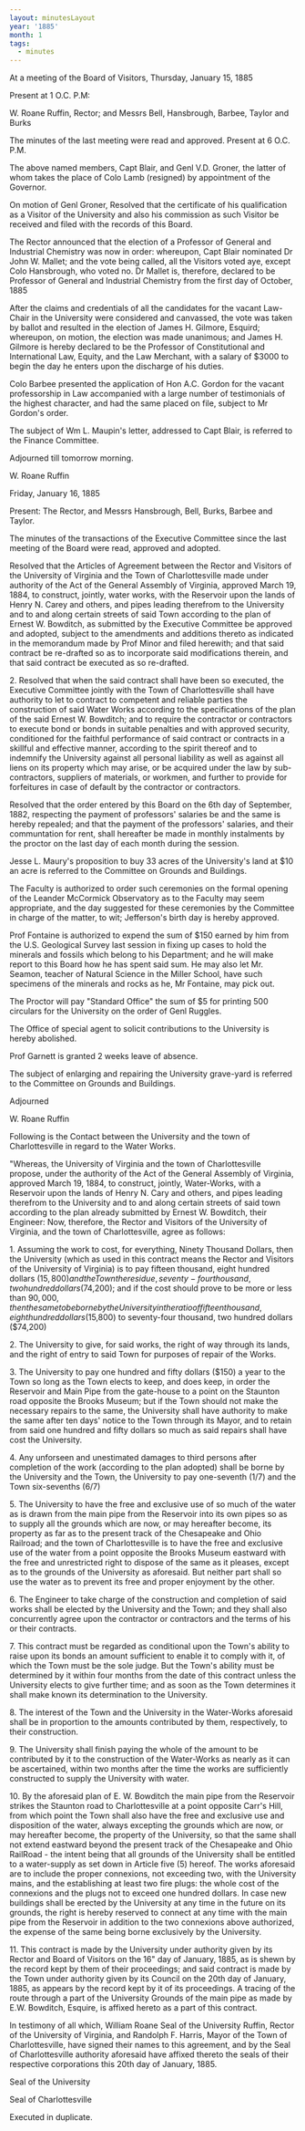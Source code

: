 ```yaml
---
layout: minutesLayout
year: '1885'
month: 1
tags:
  - minutes
---
```

At a meeting of the Board of Visitors, Thursday, January 15, 1885

Present at 1 O.C. P.M:

W. Roane Ruffin, Rector; and Messrs Bell, Hansbrough, Barbee, Taylor and Burks

The minutes of the last meeting were read and approved. Present at 6 O.C. P.M.

The above named members, Capt Blair, and Genl V.D. Groner, the latter of whom takes the place of Colo Lamb (resigned) by appointment of the Governor.

On motion of Genl Groner, Resolved that the certificate of his qualification as a Visitor of the University and also his commission as such Visitor be received and filed with the records of this Board.

The Rector announced that the election of a Professor of General and Industrial Chemistry was now in order: whereupon, Capt Blair nominated Dr John W. Mallet; and the vote being called, all the Visitors voted aye, except Colo Hansbrough, who voted no. Dr Mallet is, therefore, declared to be Professor of General and Industrial Chemistry from the first day of October, 1885

After the claims and credentials of all the candidates for the vacant Law-Chair in the University were considered and canvassed, the vote was taken by ballot and resulted in the election of James H. Gilmore, Esquird; whereupon, on motion, the election was made unanimous; and James H. Gilmore is hereby declared to be the Professor of Constitutional and International Law, Equity, and the Law Merchant, with a salary of $3000 to begin the day he enters upon the discharge of his duties.

Colo Barbee presented the application of Hon A.C. Gordon for the vacant professorship in Law accompanied with a large number of testimonials of the highest character, and had the same placed on file, subject to Mr Gordon's order.

The subject of Wm L. Maupin's letter, addressed to Capt Blair, is referred to the Finance Committee.

Adjourned till tomorrow morning.

W. Roane Ruffin

Friday, January 16, 1885

Present: The Rector, and Messrs Hansbrough, Bell, Burks, Barbee and Taylor.

The minutes of the transactions of the Executive Committee since the last meeting of the Board were read, approved and adopted.

Resolved that the Articles of Agreement between the Rector and Visitors of the University of Virginia and the Town of Charlottesville made under authority of the Act of the General Assembly of Virginia, approved March 19, 1884, to construct, jointly, water works, with the Reservoir upon the lands of Henry N. Carey and others, and pipes leading therefrom to the University and to and along certain streets of said Town according to the plan of Ernest W. Bowditch, as submitted by the Executive Committee be approved and adopted, subject to the amendments and additions thereto as indicated in the memorandum made by Prof Minor and filed herewith; and that said contract be re-drafted so as to incorporate said modifications therein, and that said contract be executed as so re-drafted.

2\. Resolved that when the said contract shall have been so executed, the Executive Committee jointly with the Town of Charlottesville shall have authority to let to contract to competent and reliable parties the construction of said Water Works according to the specifications of the plan of the said Ernest W. Bowditch; and to require the contractor or contractors to execute bond or bonds in suitable penalties and with approved security, conditioned for the faithful performance of said contract or contracts in a skillful and effective manner, according to the spirit thereof and to indemnify the University against all personal liability as well as against all liens on its property which may arise, or be acquired under the law by sub-contractors, suppliers of materials, or workmen, and further to provide for forfeitures in case of default by the contractor or contractors.

Resolved that the order entered by this Board on the 6th day of September, 1882, respecting the payment of professors' salaries be and the same is hereby repealed; and that the payment of the professors' salaries, and their communtation for rent, shall hereafter be made in monthly instalments by the proctor on the last day of each month during the session.

Jesse L. Maury's proposition to buy 33 acres of the University's land at $10 an acre is referred to the Committee on Grounds and Buildings.

The Faculty is authorized to order such ceremonies on the formal opening of the Leander McCormick Observatory as to the Faculty may seem appropriate, and the day suggested for these ceremonies by the Committee in charge of the matter, to wit; Jefferson's birth day is hereby approved.

Prof Fontaine is authorized to expend the sum of $150 earned by him from the U.S. Geological Survey last session in fixing up cases to hold the minerals and fossils which belong to his Department; and he will make report to this Board how he has spent said sum. He may also let Mr. Seamon, teacher of Natural Science in the Miller School, have such specimens of the minerals and rocks as he, Mr Fontaine, may pick out.

The Proctor will pay "Standard Office" the sum of $5 for printing 500 circulars for the University on the order of Genl Ruggles.

The Office of special agent to solicit contributions to the University is hereby abolished.

Prof Garnett is granted 2 weeks leave of absence.

The subject of enlarging and repairing the University grave-yard is referred to the Committee on Grounds and Buildings.

Adjourned

W. Roane Ruffin

Following is the Contact between the University and the town of Charlottesville in regard to the Water Works.

"Whereas, the University of Virginia and the town of Charlottesville propose, under the authority of the Act of the General Assembly of Virginia, approved March 19, 1884, to construct, jointly, Water-Works, with a Reservoir upon the lands of Henry N. Cary and others, and pipes leading therefrom to the University and to and along certain streets of said town according to the plan already submitted by Ernest W. Bowditch, their Engineer: Now, therefore, the Rector and Visitors of the University of Virginia, and the town of Charlottesville, agree as follows:

1\. Assuming the work to cost, for everything, Ninety Thousand Dollars, then the University (which as used in this contract means the Rector and Visitors of the University of Virginia) is to pay fifteen thousand, eight hundred dollars ($15,800) and the Town the residue, seventy-four thousand, two hundred dollars ($74,200); and if the cost should prove to be more or less than $90,000, then the same to be borne by the University in the ratio of fifteen thousand, eight hundred dollars ($15,800) to seventy-four thousand, two hundred dollars ($74,200)

2\. The University to give, for said works, the right of way through its lands, and the right of entry to said Town for purposes of repair of the Works.

3\. The University to pay one hundred and fifty dollars ($150) a year to the Town so long as the Town elects to keep, and does keep, in order the Reservoir and Main Pipe from the gate-house to a point on the Staunton road opposite the Brooks Museum; but if the Town should not make the necessary repairs to the same, the University shall have authority to make the same after ten days' notice to the Town through its Mayor, and to retain from said one hundred and fifty dollars so much as said repairs shall have cost the University.

4\. Any unforseen and unestimated damages to third persons after completion of the work (according to the plan adopted) shall be borne by the University and the Town, the University to pay one-seventh (1/7) and the Town six-sevenths (6/7)

5\. The University to have the free and exclusive use of so much of the water as is drawn from the main pipe from the Reservoir into its own pipes so as to supply all the grounds which are now, or may hereafter become, its property as far as to the present track of the Chesapeake and Ohio Railroad; and the town of Charlottesville is to have the free and exclusive use of the water from a point opposite the Brooks Museum eastward with the free and unrestricted right to dispose of the same as it pleases, except as to the grounds of the University as aforesaid. But neither part shall so use the water as to prevent its free and proper enjoyment by the other.

6\. The Engineer to take charge of the construction and completion of said works shall be elected by the University and the Town; and they shall also concurrently agree upon the contractor or contractors and the terms of his or their contracts.

7\. This contract must be regarded as conditional upon the Town's ability to raise upon its bonds an amount sufficient to enable it to comply with it, of which the Town must be the sole judge. But the Town's ability must be determined by it within four months from the date of this contract unless the University elects to give further time; and as soon as the Town determines it shall make known its determination to the University.

8\. The interest of the Town and the University in the Water-Works aforesaid shall be in proportion to the amounts contributed by them, respectively, to their construction.

9\. The University shall finish paying the whole of the amount to be contributed by it to the construction of the Water-Works as nearly as it can be ascertained, within two months after the time the works are sufficiently constructed to supply the University with water.

10\. By the aforesaid plan of E. W. Bowditch the main pipe from the Reservoir strikes the Staunton road to Charlottesville at a point opposite Carr's Hill, from which point the Town shall also have the free and exclusive use and disposition of the water, always excepting the grounds which are now, or may hereafter become, the property of the University, so that the same shall not extend eastward beyond the present track of the Chesapeake and Ohio RailRoad - the intent being that all grounds of the University shall be entitled to a water-supply as set down in Article five (5) hereof. The works aforesaid are to include the proper connexions, not exceeding two, with the University mains, and the establishing at least two fire plugs: the whole cost of the connexions and the plugs not to exceed one hundred dollars. In case new buildings shall be erected by the University at any time in the future on its grounds, the right is hereby reserved to connect at any time with the main pipe from the Reservoir in addition to the two connexions above authorized, the expense of the same being borne exclusively by the University.

11\. This contract is made by the University under authority given by its Rector and Board of Visitors on the 16" day of January, 1885, as is shewn by the record kept by them of their proceedings; and said contract is made by the Town under authority given by its Council on the 20th day of January, 1885, as appears by the record kept by it of its proceedings. A tracing of the route through a part of the University Grounds of the main pipe as made by E.W. Bowditch, Esquire, is affixed hereto as a part of this contract.

In testimony of all which, William Roane Seal of the University Ruffin, Rector of the University of Virginia, and Randolph F. Harris, Mayor of the Town of Charlottesville, have signed their names to this agreement, and by the Seal of Charlottesville authority aforesaid have affixed thereto the seals of their respective corporations this 20th day of January, 1885.

Seal of the University

Seal of Charlottesville

Executed in duplicate.
